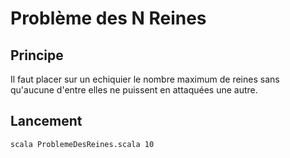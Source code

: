 # Problème des N Reines
## Principe
Il faut placer sur un echiquier le nombre maximum de reines sans qu'aucune d'entre elles ne puissent en attaquées une autre.
## Lancement
    scala ProblemeDesReines.scala 10